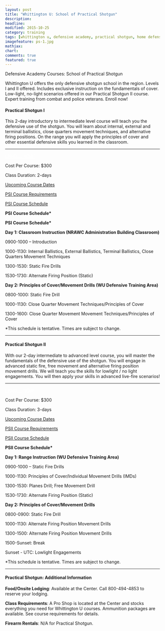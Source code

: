 ```yaml
---
layout: post
title: "Whittington U: School of Practical Shotgun"
description: 
headline: 
modified: 2015-10-25
category: training
tags: [whittington u, defensive academy, practical shotgun, home defense, course schedule]
imagefeature: ps-1.jpg
mathjax: 
chart: 
comments: true
featured: true
---
```


Defensive Academy Courses:  School of Practical Shotgun

<p class="content-summary">Whittington U offers the only defensive shotgun school in the region.  Levels I and II offered.  Includes exclusive instruction on the fundamentals of cover.  Low-light, no-light scenarios offered in our Practical Shotgun II course.  Expert training from combat and police veterans.  Enroll now!</p>
					    
<h4>Practical Shotgun I</h4>
<p>This 2-day introductory to intermediate level course will teach you the defensive use of the shotgun. You will learn about internal, external and terminal ballistics, close quarters movement techniques, and alternative firing positions. On the range you will apply the principles of cover and other essential defensive skills you learned in the classroom.</p>
<hr />  
<p><a style="color: #fff;" href="http://nrawc.goemerchant-stores.com/Practical-Shotgun-I_p_103.html" target="_blank" class="btn btn-danger pull-right">ENROLL NOW!</a></p>
<p>Cost Per Course: $300</p>
<p>Class Duration: 2-days</p>
<p><a href="http://nrawc.goemerchant-stores.com/Practical-Shotgun-I_p_103.html">Upcoming Course Dates</a></p>
<p><a href="/training/whittington-u-course-requirements/" title="Course Requirements">PSI Course Requirements</a></p>
<p><a href="#psischedule" data-toggle="collapse">PSI Course Schedule</a></p>
<div id="psischedule" class="collapse">                
<p><strong>PSI Course Schedule*</strong></p>
<div class="well">                 
<p><strong>PSI Course Schedule*</strong></p>
<p><strong>Day 1:  Classroom Instruction (NRAWC Administration Building Classroom)</strong></p>
<p>0900-1000 – Introduction</p>
<p>1000-1130:  Internal Ballistics, External Ballistics, Terminal Ballistics, Close Quarters Movement Techniques</p>
<p>1300-1530:  Static Fire Drills</p>
<p>1530-1730:  Alternate Firing Position (Static)</p>
</div>
<div class="well">                 
<p><strong>Day 2:  Principles of Cover/Movement Drills (WU Defensive Training Area)</strong></p>
<p>0800-1000:  Static Fire Drill</p>
<p>1000-1130:  Close Quarter Movement Techniques/Principles of Cover</p>
<p>1300-1600:  Close Quarter Movement Movement Techniques/Principles of Cover</p>
<p>*This schedule is tentative.  Times are subject to change.</p>
</div>
</div>
<hr />  
      
<h4>Practical Shotgun II</h4>
<p>With our 2-day intermediate to advanced level course, you will master the fundamentals of the defensive use of the shotgun. You will engage in advanced static fire, free movement and alternative firing position movement drills. We will teach you the skills for lowlight / no light engagements. You will then apply your skills in advanced live-fire scenarios!</p>
<hr />        
<p><a style="color: #fff;" href="http://nrawc.goemerchant-stores.com/Practical-Shotgun-II_p_104.html" target="_blank" class="btn btn-danger pull-right">ENROLL NOW!</a></p>
<p>Cost Per Course: $300</p>
<p>Class Duration: 3-days</p>
<p><a href="http://nrawc.goemerchant-stores.com/Practical-Shotgun-II_p_104.html">Upcoming Course Dates</a></p>
<p><a href="/training/whittington-u-course-requirements/" title="Course Requirements">PSII Course Requirements</a></p>
<p><a href="#psiischedule" data-toggle="collapse">PSII Course Schedule</a></p>
<div id="psiischedule" class="collapse">                    
<p><strong>PSII Course Schedule*</strong></p>
<div class="well">             
<p><strong>Day 1:  Range Instruction (WU Defensive Training Area)</strong></p>
<p>0900-1000 – Static Fire Drills</p>
<p>1000-1130:  Principles of Cover/Individual Movement Drills (IMDs)</p>
<p>1300-1530:  Planes Drill; Free Movement Drill</p>
<p>1530-1730:  Alternate Firing Position (Static)</p>
<p><strong>Day 2:  Principles of Cover/Movement Drills</strong></p>
<p>0800-0900:  Static Fire Drill</p>
<p>1000-1130:  Alternate Firing Position Movement Drills</p>
<p>1300-1500:  Alternate Firing Position Movement Drills</p>
<p>1500-Sunset:  Break</p>
<p>Sunset - UTC:  Lowlight Engagements</p>
<p>*This schedule is tentative.  Times are subject to change.</p>
</div>
</div>
<hr />  
 
<h4>Practical Shotgun: Additional Information</h4>
<p><strong>Food/Onsite Lodging</strong>: Available at the Center. Call 800-494-4853 to reserve your lodging.</p>
<p><strong>Class Requirements</strong>:  A Pro Shop is located at the Center and stocks everything you need for Whittington U courses.  Ammunition packages are available.  See course requirements for details.</p>
<p><strong>Firearm Rentals</strong>:  N/A for Practical Shotgun.</p>
